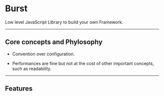 # Burst

Low level JavaScript Library to build your own Framework.


---

## Core concepts and Phylosophy

* Convention over configuration.

* Performances are fine but not at the cost of other important concepts, such as readability.


---

## Features

